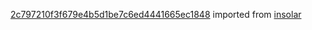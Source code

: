 [2c797210f3f679e4b5d1be7c6ed4441665ec1848](https://github.com/insolar/insolar/commit/2c797210f3f679e4b5d1be7c6ed4441665ec1848) imported from [insolar](https://github.com/insolar/insolar)
